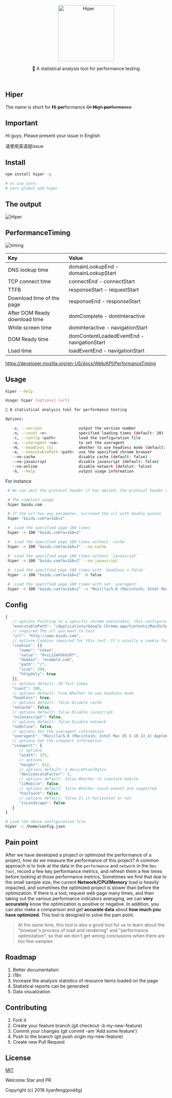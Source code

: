 <p align="center"><img src="http://7xt9n8.com2.z0.glb.clouddn.com/hiper-logo-512.png" alt="Hiper" width="175"></p>

<p align="center">🚀 A statistical analysis tool for performance testing</p>

<p align="center">
    <img src="https://img.shields.io/circleci/project/vuejs/vue/dev.svg" alt="">
    <img src="https://img.shields.io/badge/license-MIT-blue.svg" alt="">
    <img src="https://img.shields.io/badge/PRs-welcome-brightgreen.svg" alt="">
</p>

## Hiper

The name is short for **Hi** **per**formance <del>Or **Hi**gh **per**formance</del>

## Important

Hi guys, Please present your issue in English 

请使用英语提issue

## Install

``` bash
npm install hiper -g

# or use yarn:
# yarn global add hiper
```

## The output

![Hiper](http://7xt9n8.com2.z0.glb.clouddn.com/hiper9.png)

## PerformanceTiming

![timing](http://7xt9n8.com2.z0.glb.clouddn.com/PerformanceTiming.png)

| Key                            | Value                                        |
| :----------------------------- | :------------------------------------------- |
| DNS lookup time                | domainLookupEnd          - domainLookupStart |
| TCP connect time               | connectEnd               - connectStart      |
| TTFB                           | responseStart            - requestStart      |
| Download time of the page      | responseEnd              - responseStart     |
| After DOM Ready download time  | domComplete              - domInteractive    |
| White screen time              | domInteractive           - navigationStart   |
| DOM Ready time                 | domContentLoadedEventEnd - navigationStart   |
| Load time                      | loadEventEnd             - navigationStart   |

https://developer.mozilla.org/en-US/docs/Web/API/PerformanceTiming

## Usage

```bash
hiper --help

Usage: hiper [options] [url]

🚀 A statistical analysis tool for performance testing

Options:

   -v, --version                output the version number
   -n, --count <n>              specified loading times (default: 20)
   -c, --config <path>          load the configuration file
   -u, --useragent <ua>         to set the useragent
   -H, --headless [b]           whether to use headless mode (default: true)
   -e, --executablePath <path>  use the specified chrome browser
   --no-cache                   disable cache (default: false)
   --no-javascript              disable javascript (default: false)
   --no-online                  disable network (defalut: false)
   -h, --help                   output usage information
```

For instance

```bash
 # We can omit the protocol header if has omited, the protocol header will be `http://`

 # The simplest usage
 hiper baidu.com

 # if the url has any parameter, surround the url with double quotes
 hiper "baidu.com?a=1&b=2"

 #  Load the specified page 100 times
 hiper -n 100 "baidu.com?a=1&b=2"

 #  Load the specified page 100 times without `cache`
 hiper -n 100 "baidu.com?a=1&b=2" --no-cache

 #  Load the specified page 100 times without `javascript`
 hiper -n 100 "baidu.com?a=1&b=2" --no-javascript
 
 #  Load the specified page 100 times with `headless = false`
 hiper -n 100 "baidu.com?a=1&b=2" -H false

 #  Load the specified page 100 times with set `useragent`
 hiper -n 100 "baidu.com?a=1&b=2" -u "Mozilla/5.0 (Macintosh; Intel Mac OS X 10_13_4) AppleWebKit/537.36 (KHTML, like Gecko) Chrome/66.0.3359.181 Safari/537.36"
```

## Config
```javascript
{
   // options Pointing to a specific chrome executable, this configuration is generally not required unless you want to test a specific version of chrome
   "executablePath": "/Applications/Google Chrome.app/Contents/MacOS/Google Chrome",
   // required The url you want to test
   "url": "http://www.baidu.com",
   // options Cookies required for this test. It's usually a cookie for login information Array | Object
   "cookies": [{
      "name": "token",
      "value": "9+cL224Xh6VuRT",
      "domain": "example.com",
      "path": "/",
      "size": 294,
      "httpOnly": true
   }],
   // options default: 20 Test times
   "count": 100,
   // options default: true Whether to use headless mode 
   "headless": true,
   // options default: false Disable cache 
   "noCache": false,
   // options default: false Disable javascript
   "noJavascript": false,
   // options default: false Disable network
   "noOnline": false,
   // options Set the useragent information
   "useragent": "Mozilla/5.0 (Macintosh; Intel Mac OS X 10_13_4) AppleWebKit/537.36 (KHTML, like Gecko) Chrome/66.0.3359.181 Safari/537.36",
   // options Set the viewport information
   "viewport": {
      // options
      "width": 375,
      // options
      "height": 812,
      // options default: 1 devicePixelRatio
      "deviceScaleFactor": 3,
      // options default: false Whether to simulate mobile
      "isMobile": false,
      // options default: false Whether touch events are supported
      "hasTouch": false,
      // options default: false Is it horizontal or not
      "isLandscape": false
   }
}
```

``` bash
# Load the above configuration file
hiper -c /home/config.json
```

## Pain point

After we have developed a project or optimized the performance of a project, how do we measure the performance of this project? A common approach is to look at the data in the `performance` and `network` in the `Dev Tool`, record a few key performance metrics, and refresh them a few times before looking at those performance metrics,
Sometimes we find that due to the small sample size, the current **Network/CPU/Memory** load is heavily impacted, and sometimes the optimized project is slower than before the optimization. If there is a tool, request web page many times, and then taking out the various performance indicators averaging, we can **very accurately** know the optimization is positive or negative. In addition, you can also make a comparison and get **accurate data** about **how much you have optimized**. This tool is designed to solve the pain point.

> At the same time, this tool is also a good tool for us to learn about the "browser's process of load and rendering" and "performance optimization", so that we don't get wrong conclusions when there are too few samples

## Roadmap

1. Better documentation
2. i18n
3. Increase the analysis statistics of resource items loaded on the page
4. Statistical reports can be generated
5. Data visualization

## Contributing

1. Fork it
2. Create your feature branch (git checkout -b my-new-feature)
3. Commit your changes (git commit -am 'Add some feature')
4. Push to the branch (git push origin my-new-feature)
5. Create new Pull Request

## License

[MIT](http://opensource.org/licenses/MIT)

Welcome Star and PR

Copyright (c) 2018 liyanfeng(pod4g)



